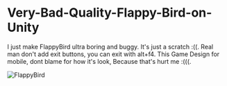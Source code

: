 # Very-Bad-Quality-Flappy-Bird-on-Unity
I just make FlappyBird ultra boring and buggy. It's just a scratch :((. Real man don't add exit buttons, you can exit with alt+f4.  This Game Design for mobile, dont blame for how it's look, Because that's hurt me :(((.
	
![FlappyBird](https://user-images.githubusercontent.com/62599165/115111757-81633d80-9f8a-11eb-8865-4a0cfd2b9e51.PNG)
